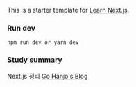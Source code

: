 This is a starter template for [Learn Next.js](https://nextjs.org/learn).

### Run dev
`npm run dev or yarn dev`

### Study summary
Next.js 정리 [Go Hanjo's Blog](https://blog.naver.com/hanjo1515/222482442023)
